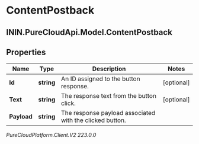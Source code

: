 # ContentPostback

## ININ.PureCloudApi.Model.ContentPostback

## Properties

|Name | Type | Description | Notes|
|------------ | ------------- | ------------- | -------------|
| **Id** | **string** | An ID assigned to the button response. | [optional] |
| **Text** | **string** | The response text from the button click. | [optional] |
| **Payload** | **string** | The response payload associated with the clicked button. | |



_PureCloudPlatform.Client.V2 223.0.0_
